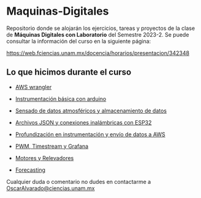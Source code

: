 # Maquinas-Digitales

Repositorio donde se alojarán los ejercicios, tareas y proyectos de la clase de **Máquinas Digitales con Laboratorio** del Semestre 2023-2.
Se puede consultar la información del curso en la siguiente página:

https://web.fciencias.unam.mx/docencia/horarios/presentacion/342348

## Lo que hicimos durante el curso

- [AWS wrangler](https://github.com/OscarAlvaradoM/Maquinas-Digitales/tree/main/Tareas/TareaS2)



- [Instrumentación básica con arduino](https://github.com/OscarAlvaradoM/Maquinas-Digitales/tree/main/Tareas/TareaS3)



- [Sensado de datos atmosféricos y almacenamiento de datos](https://github.com/OscarAlvaradoM/Maquinas-Digitales/tree/main/Tareas/TareaS4)



- [Archivos JSON y conexiones inalámbricas con ESP32](https://github.com/OscarAlvaradoM/Maquinas-Digitales/tree/main/Tareas/TareaS5)



- [Profundización en instrumentación y envío de datos a AWS](https://github.com/OscarAlvaradoM/Maquinas-Digitales/tree/main/Tareas/TareaS6)



- [PWM, Timestream y Grafana](https://github.com/OscarAlvaradoM/Maquinas-Digitales/tree/main/Tareas/TareaS7)



- [Motores y Relevadores](https://github.com/OscarAlvaradoM/Maquinas-Digitales/tree/main/Tareas/TareaS8)



- [Forecasting](https://github.com/OscarAlvaradoM/Maquinas-Digitales/tree/main/Tareas/Forecasting)



Cualquier duda o comentario no dudes en contactarme a OscarAlvarado@ciencias.unam.mx

